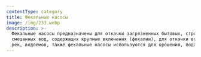 ```yaml
---
contentType: category
title: Фекальные насосы
image: /img/233.webp
description: >-
  Фекальные насосы предназначены для откачки загрязненных бытовых, строчных и
  смешанных вод, содержащих крупные включения (фекалии), для откачки воды из
  рек, водоемов, также фекальные насосы используются для орошения, подачи воды.
---
```


